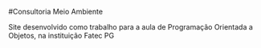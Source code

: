 #Consultoria Meio Ambiente
<p>Site desenvolvido como trabalho para a aula de Programação Orientada a Objetos, na instituição Fatec PG</p>
